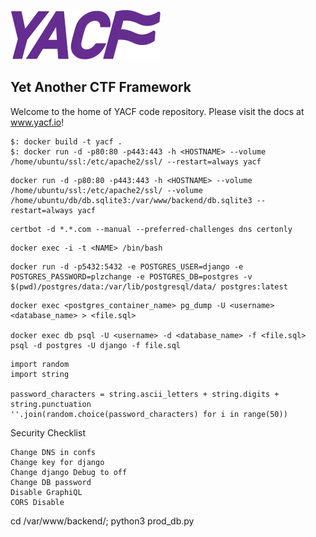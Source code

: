 ![alt text](https://raw.githubusercontent.com/yacf/docs/master/_assets/images/logo-p.png "YACF")

## Yet Another CTF Framework

Welcome to the home of YACF code repository. Please visit the docs at www.yacf.io!

```
$: docker build -t yacf .
$: docker run -d -p80:80 -p443:443 -h <HOSTNAME> --volume /home/ubuntu/ssl:/etc/apache2/ssl/ --restart=always yacf
```

```
docker run -d -p80:80 -p443:443 -h <HOSTNAME> --volume /home/ubuntu/ssl:/etc/apache2/ssl/ --volume /home/ubuntu/db/db.sqlite3:/var/www/backend/db.sqlite3 --restart=always yacf
```

```
certbot -d *.*.com --manual --preferred-challenges dns certonly
```

```
docker exec -i -t <NAME> /bin/bash
```

```
docker run -d -p5432:5432 -e POSTGRES_USER=django -e POSTGRES_PASSWORD=plzchange -e POSTGRES_DB=postgres -v $(pwd)/postgres/data:/var/lib/postgresql/data/ postgres:latest
```

```
docker exec <postgres_container_name> pg_dump -U <username> <database_name> > <file.sql>

docker exec db psql -U <username> -d <database_name> -f <file.sql>
psql -d postgres -U django -f file.sql

```

```
import random
import string

password_characters = string.ascii_letters + string.digits + string.punctuation
''.join(random.choice(password_characters) for i in range(50))
```

Security Checklist
```
Change DNS in confs
Change key for django
Change django Debug to off
Change DB password
Disable GraphiQL
CORS Disable
```

cd /var/www/backend/; python3 prod_db.py
